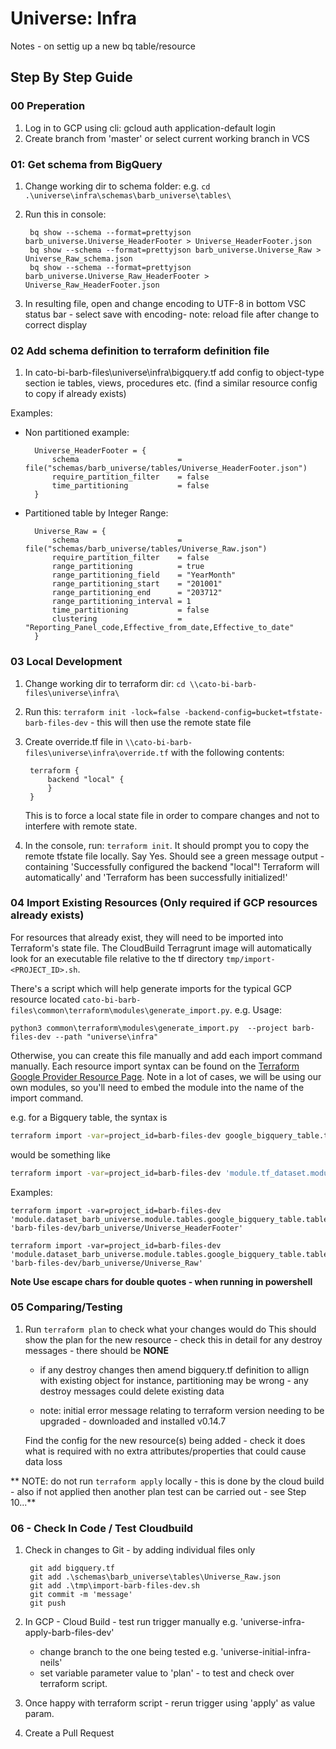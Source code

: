 # Universe: Infra

Notes - on settig up a new bq table/resource

## Step By Step Guide

### 00 Preperation

1. Log in to GCP using cli: gcloud auth application-default login
1. Create branch from 'master' or select current working branch in VCS

### 01: Get schema from BigQuery

1. Change working dir to schema folder: e.g.  `cd .\universe\infra\schemas\barb_universe\tables\`
1. Run this in console:

        bq show --schema --format=prettyjson barb_universe.Universe_HeaderFooter > Universe_HeaderFooter.json
        bq show --schema --format=prettyjson barb_universe.Universe_Raw > Universe_Raw_schema.json
        bq show --schema --format=prettyjson barb_universe.Universe_Raw_HeaderFooter > Universe_Raw_HeaderFooter.json

1. In resulting file, open and change encoding to UTF-8 in bottom VSC status bar - select save with encoding- note: reload file after change to correct display


### 02 Add schema definition to terraform definition file

1. In cato-bi-barb-files\universe\infra\bigquery.tf add config to object-type section ie tables, views, procedures etc. (find a similar resource config to copy if already exists)

Examples:

- Non partitioned example:

        Universe_HeaderFooter = {
            schema                      = file("schemas/barb_universe/tables/Universe_HeaderFooter.json")
            require_partition_filter    = false
            time_partitioning           = false
        }

- Partitioned table by Integer Range:

        Universe_Raw = {
            schema                      = file("schemas/barb_universe/tables/Universe_Raw.json")
            require_partition_filter    = false
            range_partitioning          = true
            range_partitioning_field    = "YearMonth"
            range_partitioning_start    = "201001"
            range_partitioning_end      = "203712"
            range_partitioning_interval = 1
            time_partitioning           = false
            clustering                  = "Reporting_Panel_code,Effective_from_date,Effective_to_date"
        }

### 03 Local Development

1. Change working dir to terraform dir: `cd \\cato-bi-barb-files\universe\infra\`
1. Run this: `terraform init -lock=false -backend-config=bucket=tfstate-barb-files-dev` - this will then use the remote state file

1. Create override.tf file in `\\cato-bi-barb-files\universe\infra\override.tf` with the following contents:

        terraform {
            backend "local" {
            }
        }

    This is to force a local state file in order to compare changes and not to interfere with remote state.
1. In the console, run:  `terraform init`. It should prompt you to copy the remote tfstate file locally. Say Yes. Should see a green message output - containing 'Successfully configured the backend "local"! Terraform will automatically' and 'Terraform has been successfully initialized!'

### 04 Import Existing Resources (Only required if GCP resources already exists)

For resources that already exist, they will need to be imported into Terraform's state file. The CloudBuild Terragrunt image will automatically look for an executable file relative to the tf directory `tmp/import-<PROJECT_ID>.sh`.

There's a script which will help generate imports for the typical GCP resource located `cato-bi-barb-files\common\terraform\modules\generate_import.py`. e.g. Usage:

```
python3 common\terraform\modules\generate_import.py  --project barb-files-dev --path "universe\infra"
```

Otherwise, you can create this file manually and add each import command manually. Each resource import syntax can be found on the [Terraform Google Provider Resource Page](https://registry.terraform.io/providers/hashicorp/google/latest/docs). Note in a lot of cases, we will be using our own modules, so you'll need to embed the module into the name of the import command.

e.g. for a Bigquery table, the syntax is 

```sh
terraform import -var=project_id=barb-files-dev google_bigquery_table.tf_name project/dataset/table`
```

would be something like

```sh
terraform import -var=project_id=barb-files-dev 'module.tf_dataset.module.tables.google_bigquery_table.table[\"tf_name\"]' 'barb-files-dev/dataset/table'
```
Examples:

```
terraform import -var=project_id=barb-files-dev 'module.dataset_barb_universe.module.tables.google_bigquery_table.table[\"Universe_HeaderFooter\"]' 'barb-files-dev/barb_universe/Universe_HeaderFooter'

terraform import -var=project_id=barb-files-dev 'module.dataset_barb_universe.module.tables.google_bigquery_table.table[\"Universe_Raw\"]' 'barb-files-dev/barb_universe/Universe_Raw'
```

**Note Use escape chars for double quotes - when running in powershell**

### 05 Comparing/Testing

1. Run `terraform plan` to check what your changes would do
    This should show the plan for the new resource - check this in detail for any destroy messages - there should be **NONE**

    - if any destroy changes then amend bigquery.tf definition to allign with existing object
        for instance, partitioning may be wrong - any destroy messages could delete existing data

    - note: initial error message relating to terraform version needing to be upgraded - downloaded and installed v0.14.7
   
   Find the config for the new resource(s) being added - check it does what is required with no extra attributes/properties that could cause data loss


** NOTE: do not run `terraform apply` locally - this is done by the cloud build - also if not applied then another plan test can be carried out - see Step 10...**

### 06 - Check In Code / Test Cloudbuild

1. Check in changes to Git - by adding individual files only 

        git add bigquery.tf
        git add .\schemas\barb_universe\tables\Universe_Raw.json
        git add .\tmp\import-barb-files-dev.sh
        git commit -m 'message'
        git push

1. In GCP - Cloud Build - test run trigger manually e.g. 'universe-infra-apply-barb-files-dev' 
    - change branch to the one being tested e.g. 'universe-initial-infra-neils'
    - set variable parameter value to 'plan' - to test and check over terraform script.

1. Once happy with terraform script - rerun trigger using 'apply' as value param.
1. Create a Pull Request